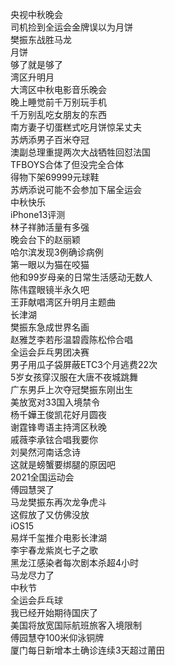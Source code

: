 央视中秋晚会  
司机捡到全运会金牌误以为月饼  
樊振东战胜马龙  
月饼  
够了就是够了  
湾区升明月  
大湾区中秋电影音乐晚会  
晚上睡觉前千万别玩手机  
千万别乱吃女朋友的东西  
南方妻子切蛋糕式吃月饼惊呆丈夫  
苏炳添男子百米夺冠  
澳副总理重提两次大战牺牲回怼法国  
TFBOYS合体了但没完全合体  
得物下架69999元球鞋  
苏炳添说可能不会参加下届全运会  
中秋快乐  
iPhone13评测  
林子祥肺活量有多强  
晚会台下的赵丽颖  
哈尔滨发现3例确诊病例  
第一眼以为猫在咬猫  
他和99岁母亲的日常生活感动无数人  
陈伟霆眼镜半永久吧  
王菲献唱湾区升明月主题曲  
长津湖  
樊振东急成世界名画  
赵雅芝李若彤温碧霞陈松伶合唱  
全运会乒乓男团决赛  
男子用瓜子袋屏蔽ETC3个月逃费22次  
5岁女孩穿汉服在大唐不夜城跳舞  
广东男乒上次夺冠樊振东刚出生  
美放宽对33国入境禁令  
杨千嬅王俊凯花好月圆夜  
谢霆锋粤语主持湾区秋晚  
戚薇李承铉合唱我要你  
刘昊然河南话念诗  
这就是螃蟹要绑腿的原因吧  
2021全国运动会  
傅园慧哭了  
马龙樊振东再次龙争虎斗  
这假放了又仿佛没放  
iOS15  
易烊千玺推介电影长津湖  
李宇春龙紫岚七子之歌  
黑龙江感染者每次剧本杀超4小时  
马龙尽力了  
中秋节  
全运会乒乓球  
我已经开始期待国庆了  
美国将放宽国际航班旅客入境限制  
傅园慧夺100米仰泳铜牌  
厦门每日新增本土确诊连续3天超过莆田  
